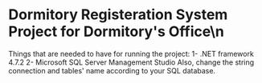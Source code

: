# Dormitory Registeration System Project for Dormitory's Office\n
Things that are needed to have for running the project:
1- .NET framework 4.7.2
2- Microsoft SQL Server Management Studio
Also, change the string connection and tables' name according to your SQL database.
